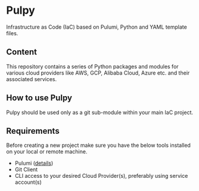 # Pulpy
Infrastructure as Code (IaC) based on Pulumi, Python and YAML template files.

## Content
This repository contains a series of Python packages and modules for various cloud providers like AWS, GCP, Alibaba Cloud, Azure etc. and their associated services.

## How to use Pulpy
Pulpy should be used only as a git sub-module within your main IaC project.

## Requirements
Before creating a new project make sure you have the below tools installed on your local or remote machine.
- Pulumi ([details](https://www.pulumi.com/docs/get-started/install/))
- Git Client
- CLI access to your desired Cloud Provider(s), preferably using service account(s)
